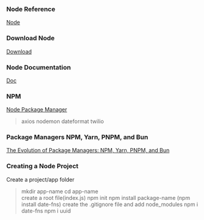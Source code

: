 ### Node Reference
[Node](https://www.w3schools.com/nodejs/default.asp)

### Download Node
[Download](https://nodejs.org/en/download)

### Node Documentation
[Doc](https://nodejs.org/docs/latest/api/)

### NPM 
[Node Package Manager](https://www.npmjs.com/)

>axios
>nodemon
>dateformat
>twilio


### Package Managers NPM, Yarn, PNPM, and Bun
[The Evolution of Package Managers: NPM, Yarn, PNPM, and Bun](https://medium.com/@ankitacode11/the-evolution-of-package-managers-npm-yarn-pnpm-and-bun-cf16906ef37e)


### Creating a Node Project

Create a project/app folder
> mkdir app-name
> cd app-name   
> create a root file(index.js)
> npm init
> npm install package-name (npm install date-fns)
> create the .gitignore file and add node_modules
> npm i date-fns
> npm i uuid